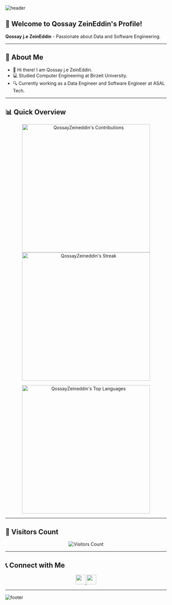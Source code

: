 <!-- Banner Image -->
![header](https://capsule-render.vercel.app/api?type=waving&color=gradient&height=280&section=header&text=Hi%20there%20%F0%9F%91%8B&fontSize=90)

<!-- Introduction -->
## 🌟 Welcome to Qossay ZeinEddin's Profile!

**Qossay j.e ZeinEddin** - Passionate about Data and Software Engineering.

---

<!-- About Me Section -->
## 📌 About Me 

- 👋 Hi there! I am Qossay j.e ZeinEddin.
- 💻 Studied Computer Engineering at Birzeit University.
- 🔍 Currently working as a Data Engineer and Software Engineer at ASAL Tech.

---

<!-- Stats Section -->
## 📊 Quick Overview 

<p align="center">
  <img src="https://github-readme-stats.vercel.app/api?username=QossayZeineddin&count_private=true&theme=dracula&hide_border=true" alt="QossayZeineddin's Contributions" width=400 />
  <img src="https://github-readme-streak-stats.herokuapp.com?user=QossayZeineddin&theme=dracula&hide_border=true" alt="QossayZeineddin's Streak" width=400 />
</p>

<p align="center">
  <img src="https://github-readme-stats.vercel.app/api/top-langs?username=QossayZeineddin&show_icons=true&count_private=true&locale=en&layout=compact&langs_count=10&hide_border=true&bg_color=282A36&title_color=DD6387&text_color=fff&icon_color=fff" alt="QossayZeineddin's Top Languages" width=400 />
</p>

---

<!-- Visitor's Count -->
## 👀 Visitors Count
<p align="center">
  <img src="https://profile-counter.glitch.me/QossayZeineddin/count.svg" alt="Visitors Count" />
</p>

---

<!-- Connect with Me Section -->
## 📞 Connect with Me 
<p align="center">
  <a href="mailto:qossay.zeineddin@gmail.com">
    <img src="https://img.shields.io/badge/Gmail-D14836?style=for-the-badge&logo=gmail&logoColor=white" height=30 />
  </a>
  <a href="https://www.linkedin.com/in/qossay-zeineddin/">
    <img src="https://img.shields.io/badge/LinkedIn-0077B5?style=for-the-badge&logo=linkedin&logoColor=white" height=30 />
  </a>
</p>

---

<!-- Footer Image -->
![footer](https://capsule-render.vercel.app/api?type=waving&color=gradient&height=150&section=footer)
